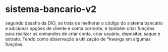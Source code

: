 # sistema-bancario-v2
segundo desafio da DIO, se trata de melhorar o código do sistema bancário e adicionar opções de cliente e conta corrente, e também criar funções para realizar os comandos de criar conta, criar usuário, depositar, saque e extrato. Tendo como observação a utilização de *kwargs em algumas funções.
